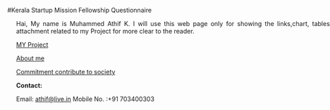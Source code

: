<div style="width:800px; margin:0 auto;">

#Kerala Startup Mission Fellowship Questionnaire

<div align="justify" style="margin-left:2.5%" style="margin-right:3%">

Hai, My name is Muhammed Athif K. I will use this web page only for showing the links,chart, tables, pictures, attachment related to my Project for more clear to the reader. 


[MY Project](q2.html)

[About me](q1.html)

[Commitment contribute to society](q3.html)

<b>Contact:</b>

Email: athif@live.in
Mobile No. :+91 703400303


</div>